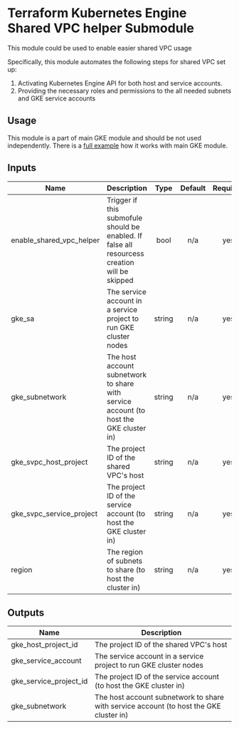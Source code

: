 # Terraform Kubernetes Engine Shared VPC helper Submodule

This module could be used to enable easier shared VPC usage

Specifically, this module automates the following steps for shared VPC set up:
1. Activating Kubernetes Engine API for both host and service accounts.
2. Providing the necessary roles and permissions to the all needed subnets and GKE service accounts

## Usage
This module is a part of main GKE module and should be not used independently.
There is a [full example](../../examples/shared_vpc_with_helper) how it works with main GKE module.

 <!-- BEGINNING OF PRE-COMMIT-TERRAFORM DOCS HOOK -->
## Inputs

| Name | Description | Type | Default | Required |
|------|-------------|:----:|:-----:|:-----:|
| enable\_shared\_vpc\_helper | Trigger if this submofule should be enabled. If false all resourcess creation will be skipped | bool | n/a | yes |
| gke\_sa | The service account in a service project to run GKE cluster nodes | string | n/a | yes |
| gke\_subnetwork | The host account subnetwork to share with service account (to host the GKE cluster in) | string | n/a | yes |
| gke\_svpc\_host\_project | The project ID of the shared VPC's host | string | n/a | yes |
| gke\_svpc\_service\_project | The project ID of the service account (to host the GKE cluster in) | string | n/a | yes |
| region | The region of subnets to share (to host the cluster in) | string | n/a | yes |

## Outputs

| Name | Description |
|------|-------------|
| gke\_host\_project\_id | The project ID of the shared VPC's host |
| gke\_service\_account | The service account in a service project to run GKE cluster nodes |
| gke\_service\_project\_id | The project ID of the service account (to host the GKE cluster in) |
| gke\_subnetwork | The host account subnetwork to share with service account (to host the GKE cluster in) |

 <!-- END OF PRE-COMMIT-TERRAFORM DOCS HOOK -->
